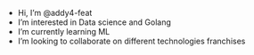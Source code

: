 - Hi, I’m @addy4-feat
- I’m interested in Data science and Golang
- I’m currently learning ML
- I’m looking to collaborate on different technologies franchises


<!---
addy4-feat/addy4-feat is a ✨ special ✨ repository because its `README.md` (this file) appears on your GitHub profile.
You can click the Preview link to take a look at your changes.
--->

